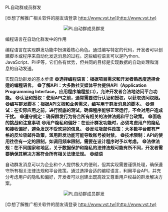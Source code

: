 PL自动群成员群发

[😍想了解推广相关软件的朋友请登录 http://www.vst.tw](http://www.vst.tw)

 <center><img src="https://vst.tw/MP4/tuiguang/png/1.png" alt="PL自动群成员群发"></center>

编程语言在自动化群发中的作用

编程语言在实现群发功能中扮演着核心角色。通过编写特定的代码，开发者可以创建脚本或程序来自动化发送消息的过程。这些编程语言可以是Python、JavaScript、PHP等，它们各有优势，但共同的目标是实现数据的自动处理和消息的自动发送。

实现自动群发的基本步骤
**😄选择编程语言：根据项目需求和开发者熟悉度选择合适的编程语言。**
**😄了解API：大多数社交媒体平台提供API（Application Programming Interface，应用程序编程接口），允许开发者合法地访问平台功能。**
**😄认证和授权：使用API之前，通常需要进行认证和授权，以获取访问权限。**
**😄编写群发脚本：根据API文档和业务需求，编写用于群发消息的脚本。**
**😄测试：在实际应用之前，进行彻底的测试，确保程序能够正常运行，不会对用户造成干扰。**
**😄遵守规定：确保群发行为符合所有相关的法律法规和平台政策。**
**😄面临的挑战和注意事项**
**😄用户隐私和偏好：在设计群发功能时，必须考虑用户的隐私和接收偏好，避免发送不受欢迎的信息。**
**😄反垃圾邮件政策：大多数平台都有严格的反垃圾邮件政策，滥用群发功能可能导致账号被封禁。**
**😄技术限制：API的使用往往有一定的限制，如调用频率限制，需要在设计程序时予以考虑。**
**😄法律法规：在不同国家和地区，关于数据保护和隐私的法律法规可能有所不同，开发者需要确保其解决方案符合所有相关法律法规。**
**😄结语**

自动群发消息可以为企业和个人提供极大的便利，但其实现需要谨慎处理，确保遵守所有相关法律法规和平台政策。通过选择合适的编程语言，利用平台API，并充分考虑用户的隐私和偏好，开发者可以创建出既高效又尊重用户权益的群发解决方案。

 <center><img src="https://vst.tw/MP4/tuiguang/png/2.png" alt="PL自动群成员群发"></center>

[😍想了解推广相关软件的朋友请登录 http://www.vst.tw](http://www.vst.tw)



